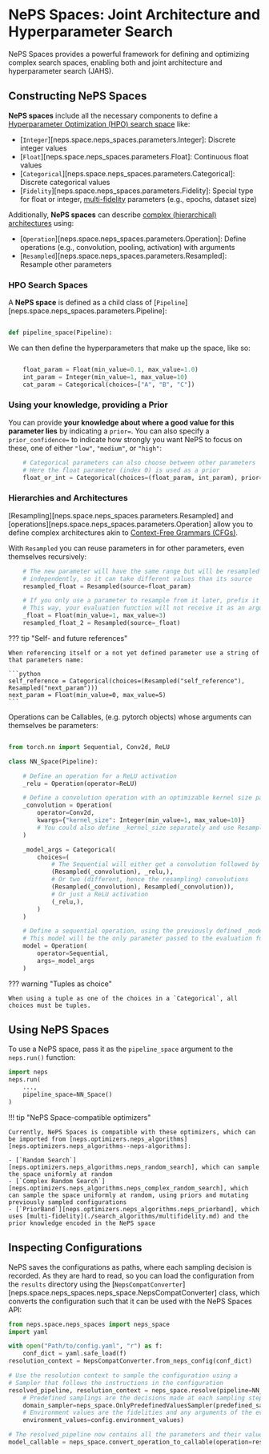 # NePS Spaces: Joint Architecture and Hyperparameter Search

NePS Spaces provides a powerful framework for defining and optimizing complex search spaces, enabling both and joint architecture and hyperparameter search (JAHS).

## Constructing NePS Spaces

**NePS spaces** include all the necessary components to define a [Hyperparameter Optimization (HPO) search space](#hpo-search-spaces) like:

- [`Integer`][neps.space.neps_spaces.parameters.Integer]: Discrete integer values
- [`Float`][neps.space.neps_spaces.parameters.Float]: Continuous float values
- [`Categorical`][neps.space.neps_spaces.parameters.Categorical]: Discrete categorical values
- [`Fidelity`][neps.space.neps_spaces.parameters.Fidelity]: Special type for float or integer, [multi-fidelity](../reference/search_algorithms/multifidelity.md) parameters (e.g., epochs, dataset size)

Additionally, **NePS spaces** can describe [complex (hierarchical) architectures](#hierarchies-and-architectures) using:

- [`Operation`][neps.space.neps_spaces.parameters.Operation]: Define operations (e.g., convolution, pooling, activation) with arguments
- [`Resampled`][neps.space.neps_spaces.parameters.Resampled]: Resample other parameters

### HPO Search Spaces

A **NePS space** is defined as a child class of [`Pipeline`][neps.space.neps_spaces.parameters.Pipeline]:

```python

def pipeline_space(Pipeline):
```

We can then define the hyperparameters that make up the space, like so:

```python

    float_param = Float(min_value=0.1, max_value=1.0)
    int_param = Integer(min_value=1, max_value=10)
    cat_param = Categorical(choices=["A", "B", "C"])
```

### Using your knowledge, providing a Prior

You can provide **your knowledge about where a good value for this parameter lies** by indicating a `prior=`. You can also specify a `prior_confidence=` to indicate how strongly you want NePS to focus on these, one of either `"low"`, `"medium"`, or `"high"`:

```python
    # Categorical parameters can also choose between other parameters
    # Here the float parameter (index 0) is used as a prior
    float_or_int = Categorical(choices=(float_param, int_param), prior=0, prior_confidence="high")
```

### Hierarchies and Architectures

[Resampling][neps.space.neps_spaces.parameters.Resampled] and [operations][neps.space.neps_spaces.parameters.Operation] allow you to define complex architectures akin to [Context-Free Grammars (CFGs)](https://en.wikipedia.org/wiki/Context-free_grammar).

With `Resampled` you can reuse parameters in for other parameters, even themselves recursively:

```python
    # The new parameter will have the same range but will be resampled
    # independently, so it can take different values than its source
    resampled_float = Resampled(source=float_param)

    # If you only use a parameter to resample from it later, prefix it with an underscore
    # This way, your evaluation function will not receive it as an argument
    _float = Float(min_value=1, max_value=3)
    resampled_float_2 = Resampled(source=_float)
```

??? tip "Self- and future references"

    When referencing itself or a not yet defined parameter use a string of that parameters name:

    ```python
    self_reference = Categorical(choices=(Resampled("self_reference"), Resampled("next_param")))
    next_param = Float(min_value=0, max_value=5)
    ```

Operations can be Callables, (e.g. pytorch objects) whose arguments can themselves be parameters:

```python

from torch.nn import Sequential, Conv2d, ReLU

class NN_Space(Pipeline):

    # Define an operation for a ReLU activation
    _relu = Operation(operator=ReLU)

    # Define a convolution operation with an optimizable kernel size parameter
    _convolution = Operation(
        operator=Conv2d,
        kwargs={"kernel_size": Integer(min_value=1, max_value=10)}
        # You could also define _kernel_size separately and use Resampled
    )

    _model_args = Categorical(
        choices=(
            # The Sequential will either get a convolution followed by a ReLU
            (Resampled(_convolution), _relu,),
            # Or two (different, hence the resampling) convolutions
            (Resampled(_convolution), Resampled(_convolution)),
            # Or just a ReLU activation
            (_relu,),
        )
    )

    # Define a sequential operation, using the previously defined _model_args
    # This model will be the only parameter passed to the evaluation function
    model = Operation(
        operator=Sequential,
        args=_model_args
    )
```

??? warning "Tuples as choice"

    When using a tuple as one of the choices in a `Categorical`, all choices must be tuples.

## Using NePS Spaces

To use a NePS space, pass it as the `pipeline_space` argument to the `neps.run()` function:

```python
import neps
neps.run(
    ...,
    pipeline_space=NN_Space()
)
```

!!! tip "NePS Space-compatible optimizers"

    Currently, NePS Spaces is compatible with these optimizers, which can be imported from [neps.optimizers.neps_algorithms][neps.optimizers.neps_algorithms--neps-algorithms]:

    - [`Random Search`][neps.optimizers.neps_algorithms.neps_random_search], which can sample the space uniformly at random
    - [`Complex Random Search`][neps.optimizers.neps_algorithms.neps_complex_random_search], which can sample the space uniformly at random, using priors and mutating previously sampled configurations
    - [`PriorBand`][neps.optimizers.neps_algorithms.neps_priorband], which uses [multi-fidelity](./search_algorithms/multifidelity.md) and the prior knowledge encoded in the NePS space

## Inspecting Configurations

NePS saves the configurations as paths, where each sampling decision is recorded. As they are hard to read, so you can load the configuration from the `results` directory using the [`NepsCompatConverter`][neps.space.neps_spaces.neps_space.NepsCompatConverter] class, which converts the configuration such that it can be used with the NePS Spaces API:

```python
from neps.space.neps_spaces import neps_space
import yaml

with open("Path/to/config.yaml", "r") as f:
    conf_dict = yaml.safe_load(f)
resolution_context = NepsCompatConverter.from_neps_config(conf_dict)

# Use the resolution context to sample the configuration using a
# Sampler that follows the instructions in the configuration
resolved_pipeline, resolution_context = neps_space.resolve(pipeline=NN_Space(),
    # Predefined samplings are the decisions made at each sampling step
    domain_sampler=neps_space.OnlyPredefinedValuesSampler(predefined_samplings=config.predefined_samplings),
    # Environment values are the fidelities and any arguments of the evaluation function not part of the search space
    environment_values=config.environment_values)

# The resolved_pipeline now contains all the parameters and their values, e.g. the Callable model
model_callable = neps_space.convert_operation_to_callable(operation=resolved_pipeline.model)
```
